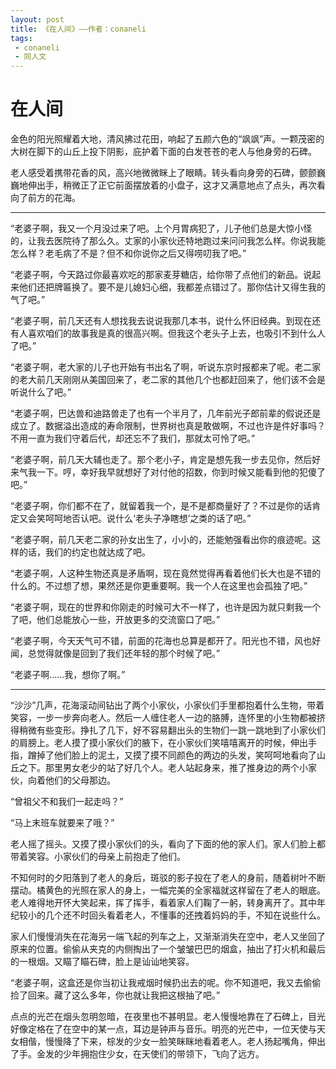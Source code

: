 ```yaml
---
layout: post
title: 《在人间》——作者：conaneli
tags:
 - conaneli
 - 同人文
---
```


# 在人间



金色的阳光照耀着大地，清风拂过花田，响起了五颜六色的“飒飒”声。一颗茂密的大树在脚下的山丘上投下阴影，庇护着下面的白发苍苍的老人与他身旁的石碑。

老人感受着携带花香的风，高兴地微微眯上了眼睛。转头看向身旁的石碑，颤颤巍巍地伸出手，稍微正了正它前面摆放着的小盘子，这才又满意地点了点头，再次看向了前方的花海。

***

“老婆子啊，我又一个月没过来了吧。上个月胃病犯了，儿子他们总是大惊小怪的，让我去医院待了那么久。丈家的小家伙还特地跑过来问问我怎么样。你说我能怎么样？老毛病了不是？但不和你说你之后又得唠叨我了吧。”

“老婆子啊，今天路过你最喜欢吃的那家麦芽糖店，给你带了点他们的新品。说起来他们还把牌匾换了。要不是儿媳妇心细，我都差点错过了。那你估计又得生我的气了吧。”

“老婆子啊，前几天还有人想找我去说说我那几本书，说什么怀旧经典。到现在还有人喜欢咱们的故事我是真的很高兴啊。但我这个老头子上去，也吸引不到什么人了吧。”

“老婆子啊，老大家的儿子也开始有书出名了啊，听说东京时报都来了呢。老二家的老大前几天刚刚从美国回来了，老二家的其他几个也都赶回来了，他们该不会是听说什么了吧。”

“老婆子啊，巴达兽和迪路兽走了也有一个半月了，几年前光子郎前辈的假说还是成立了。数据溢出造成的寿命限制，世界树也真是敢做啊，不过也许是件好事吗？不用一直为我们守着后代，却还忘不了我们，那就太可怜了吧。”

“老婆子啊，前几天大辅也走了。那个老小子，肯定是想先我一步去见你，然后好来气我一下。哼，幸好我早就想好了对付他的招数，你到时候又能看到他的犯傻了吧。”

“老婆子啊，你们都不在了，就留着我一个，是不是都商量好了？不过是你的话肯定又会笑呵呵地否认吧。说什么‘老头子净瞎想’之类的话了吧。”

“老婆子啊，前几天老二家的孙女出生了，小小的，还能勉强看出你的痕迹呢。这样的话，我们的约定也就达成了吧。

“老婆子啊，人这种生物还真是矛盾啊，现在竟然觉得再看着他们长大也是不错的什么的。不过想了想，果然还是你更重要啊。我一个人在这里也会孤独了吧。”

“老婆子啊，现在的世界和你刚走的时候可大不一样了，也许是因为就只剩我一个了吧，他们总能放心一些，开放更多的交流窗口了吧。”

“老婆子啊，今天天气可不错，前面的花海也总算是都开了。阳光也不错，风也好闻，总觉得就像是回到了我们还年轻的那个时候了吧。”

“老婆子啊……我，想你了啊。”

***

“沙沙”几声，花海滚动间钻出了两个小家伙，小家伙们手里都抱着什么生物，带着笑容，一步一步奔向老人。然后一人缠住老人一边的胳膊，连怀里的小生物都被挤得稍微有些变形。挣扎了几下，好不容易翻出头的生物们一跳一跳地到了小家伙们的肩膀上。老人摸了摸小家伙们的腋下，在小家伙们笑嘻嘻离开的时候，伸出手指，蹭掉了他们脸上的泥土，又摸了摸不同颜色的两边的头发，笑呵呵地看向了山丘之下。那里男女老少的站了好几个人。老人站起身来，推了推身边的两个小家伙，向着他们的父母那边。

“曾祖父不和我们一起走吗？”

“马上末班车就要来了哦？”

老人摇了摇头。又摸了摸小家伙们的头，看向了下面的他的家人们。家人们脸上都带着笑容。小家伙们的母亲上前抱走了他们。

不知何时的夕阳落到了老人的身后，斑驳的影子投在了老人的身前，随着树叶不断摆动。橘黄色的光照在家人的身上，一幅完美的全家福就这样留在了老人的眼底。老人难得地开怀大笑起来，挥了挥手，看着家人们鞠了一躬，转身离开了。其中年纪较小的几个还不时回头看着老人，不懂事的还拽着妈妈的手，不知在说些什么。

家人们慢慢消失在花海另一端飞起的列车之上，又渐渐消失在空中，老人又坐回了原来的位置。偷偷从夹克的内侧掏出了一个皱皱巴巴的烟盒，抽出了打火机和最后的一根烟。又瞄了瞄石碑，脸上是讪讪地笑容。

“老婆子啊，这盒还是你当初让我戒烟时候扔出去的呢。你不知道吧，我又去偷偷捡了回来。藏了这么多年，你也就让我把这根抽了吧。”

点点的光芒在烟头忽明忽暗，在夜里也不甚明显。老人慢慢地靠在了石碑上，目光好像定格在了在空中的某一点，耳边是钟声与音乐。明亮的光芒中，一位天使与天女相偕，慢慢降了下来，棕发的少女一脸笑眯眯地看着老人。老人扬起嘴角，伸出了手。金发的少年拥抱住少女，在天使们的带领下，飞向了远方。

